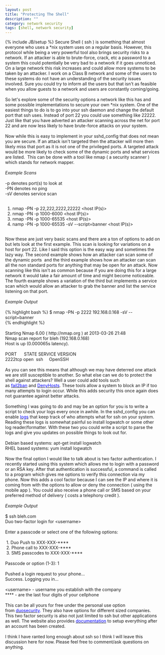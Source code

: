 ```yaml
---
layout: post
title: "Protecting The Shell"
description: ""
category: network security
tags: [shell, network security]
---
```

{% include JB/setup %}
Secure Shell ( ssh ) is something that almost everyone who uses a *nix system uses on a regular basis. However, this protocol while being a very powerful tool also brings&nbsp;security&nbsp;risks to a network. If an attacker is able to brute-force, crack, etc a password to a system this could potentially be very bad to a network if it goes unnoticed. On a large network this risk increases and could allow more systems to be taken by an attacker. I work on a Class B network and some of the users to these systems do not have an understanding of the security issues involved. Sure you could try to inform all the users but that isn't as feasible when you allow guests to a network and users are constantly coming/going.<br />
<br />
So let's explore some of the security options a network like this has and some possible&nbsp;implementations to secure your own *nix system. One of the easiest things to do is to go into your ssh daemon and change the default port that ssh uses. Instead of port 22 you could use something like 22222. Just like that you have adverted an attacker scanning across the net for port 22 and are now less likely to have brute-force attacks on your system.<br />
<br />
Now while this is easy to implement in your sshd_config that does not mean you are secure. If an attack isn't targeted then the attacker will more then likely miss that port as it is not one of the&nbsp;privileged ports. A targeted attack would be more likely to check some of the dynamic ports and what services are listed. &nbsp;This can be done with a tool like nmap ( a security scanner ) which stands for network mapper.<br />
<br />
<i>Example Scans</i><br />
<br />
-p denotes port(s) to look at<br />
-PN denotes no ping<br />
-sV denotes service scan<br />
<br />
<ol>
<li>nmap -PN -p 22,222,2222,22222 &lt;host IP(s)&gt;</li>
<li>nmap -PN -p 1000-6000 &lt;host IP(s)&gt;</li>
<li>nmap -PN -p 1000-65535 &lt;host IP(s)&gt;</li>
<li>namp -PN -p 1000-65535 -sV --script=banner &lt;host IP(s)&gt;</li>
</ol>
<div>
<br /></div>
<div>
Now these are just very basic scans and there are a ton of options to add on but lets look at the first example. This scan is looking for variations on a host for port 22. Like I said this option is the easy way and sometimes the lazy way. The second example shows how an attacker can scan some of the dynamic ports &nbsp;and the third example shows how an attacker can scan all the non standard ports for anything that may be open for an attack. Now scanning like this isn't as common because if you are doing this for a large network it would take a fair amount of time and might become noticeable. The fourth example shows a variation of the third but&nbsp;implements a service scan which would allow an attacker to grab the banner and list the service listening on that port.&nbsp;</div>
<div>
<br /></div>
<div>
<i>Example Output</i></div>
<div>
<br /></div>
<div>
<div>
{% highlight bash %}
$ nmap -PN -p 2222 192.168.0.168 -sV --script=banner</div>
{% endhighlight %}
<div>
<br /></div>
<div>
Starting Nmap 6.00 ( http://nmap.org ) at 2013-03-26 21:48</div>
<div>
Nmap scan report for bleh (192.168.0.168)</div>
<div>
Host is up (0.000065s latency).</div>
<div>
<br /></div>
<div>
PORT &nbsp; &nbsp; &nbsp;STATE SERVICE VERSION</div>
<div>
2222tcp open &nbsp;ssh &nbsp; &nbsp; OpenSSH&nbsp;</div>
</div>
<br />
As you can see this means that although we may have&nbsp;deterred one attack we are still&nbsp;susceptible to another. So what else can we do to protect the shell against attackers? Well a user could add tools such as&nbsp;<span style="color: blue;"><a href="http://www.fail2ban.org/wiki/index.php/Main_Page" target="_blank"><span style="color: blue;">fail2ban</span></a>&nbsp;</span>and&nbsp;<span style="color: blue;"><a href="http://www.cyberciti.biz/faq/block-ssh-attacks-with-denyhosts/" target="_blank"><span style="color: blue;">DenyHosts</span></a></span>. These tools allow a system to block an IP if too many attempts to login occur. While this adds security this once again does not&nbsp;guarantee against better attacks.<br />
<br />
Something I was going to do and may be an option for you is to write a script to check your logs every once in awhile. In the sshd_config you can enable&nbsp;<a href="https://help.ubuntu.com/community/SSH/OpenSSH/Configuring" target="_blank"><span style="color: blue;">logs</span></a>&nbsp;that keep track of who attempts what for ssh on your system. Reading these logs is somewhat painful so install logwatch or some other log reader/formatter. With these two you could write a script to parse the logs and give you updates on possible things to look out for.<br />
<br />
Debian based systems: apt-get install logwatch<br />
RHEL based systems: yum install logwatch<br />
<br />
Now the final option I would like to talk about is two factor authentication. I recently started using this system which allows me to login with a password or an RSA key. After that authentication is successful, a command is called to a program which gives me options to verify this connection via my phone. Now this adds a cool factor because I can see the IP and where it is coming from with the options to allow or deny the connection ( using the mobile app ). You could also receive a phone call or SMS based on your preferred method of delivery ( costs a telephony credit ).<br />
<br />
<i>Example Output</i><br />
<br />
$ ssh bleh.com<br />
Duo two-factor login for &lt;username&gt;<br />
<br />
Enter a passcode or select one of the following options:<br />
<br />
&nbsp;1. Duo Push to XXX-XXX-****<br />
&nbsp;2. Phone call to XXX-XXX-****<br />
&nbsp;3. SMS passcodes to XXX-XXX-****<br />
<br />
Passcode or option (1-3): 1<br />
<br />
Pushed a login request to your phone...<br />
Success. Logging you in...<br />
<br />
&lt;username&gt; - username you establish with the company<br />
**** - are the last four digits of your cellphone<br />
<br />
This can be all yours for free under the personal use option from&nbsp;<span style="color: blue;"><a href="https://www.duosecurity.com/" target="_blank"><span style="color: blue;">duosecurity</span></a>. </span>They also have options for different sized companies. This two factor security is also not just limited to ssh but other applications as well. The website also provides <a href="https://www.duosecurity.com/" target="_blank"><span style="color: blue;">documentation</span></a> to setup everything after an account has been created.<br />
<br />
I think I have ranted long enough about ssh so I think I will leave this discussion here for now. Please feel free to comment/ask questions on anything.<br />
<br />
